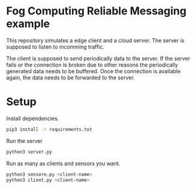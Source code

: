 # Fog Computing Reliable Messaging example

This repository simulates a edge client and a cloud server. The server is supposed to listen to incomming traffic. 

The client is supposed to send periodically data to the server. If the server fails or the connection is broken due to other reasons the periodically generated data needs to be buffered. Once the connection is available again, the data needs to be forwarded to the server.

# Setup

Install dependencies.

```bash
pip3 install -r requirements.txt
```

Run the server

```bash
python3 server.py 
```

Run as many as clients and sensors you want.

```bash
python3 sensore.py <client-name>
python3 client.py <client-name>
```

